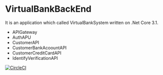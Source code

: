# VirtualBankBackEnd
It is an application which called VirtualBankSystem written on .Net Core 3.1.

- APIGateway
- AuthAPU
- CustomerAPI
- CustomerBankAcoountAPI
- CustomerCreditCardAPI
- IdentifyVerificationAPI

[![CircleCI](https://circleci.com/gh/szryldrm/VirtualBankBackEnd.svg?style=svg)](https://circleci.com/gh/szryldrm/VirtualBankBackEnd)
